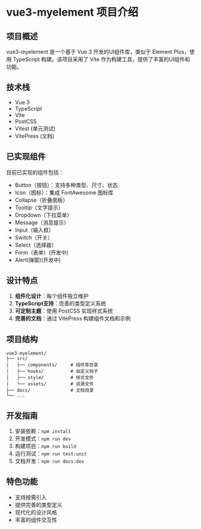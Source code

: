 
# vue3-myelement 项目介绍

## 项目概述
vue3-myelement 是一个基于 Vue 3 开发的UI组件库，类似于 Element Plus，使用 TypeScript 构建。该项目采用了 Vite 作为构建工具，提供了丰富的UI组件和功能。

## 技术栈
- Vue 3
- TypeScript
- Vite
- PostCSS
- Vitest (单元测试)
- VitePress (文档)

## 已实现组件
目前已实现的组件包括：
- Button（按钮）：支持多种类型、尺寸、状态
- Icon（图标）：集成 FontAwesome 图标库
- Collapse（折叠面板）
- Tooltip（文字提示）
- Dropdown（下拉菜单）
- Message（消息提示）
- Input（输入框）
- Switch（开关）
- Select（选择器）
- Form（表单）(开发中)
- Alert(弹窗)(开发中)

## 设计特点
1. **组件化设计**：每个组件独立维护
2. **TypeScript支持**：完善的类型定义系统
3. **可定制主题**：使用 PostCSS 实现样式系统
4. **完善的文档**：通过 VitePress 构建组件文档和示例

## 项目结构
```
vue3-myelement/
├── src/
│   ├── components/     # 组件库目录
│   ├── hooks/          # 自定义钩子
│   ├── style/          # 样式文件
│   └── assets/         # 资源文件
├── docs/               # 文档目录
└── ...
```

## 开发指南
1. 安装依赖：`npm install`
2. 开发模式：`npm run dev`
3. 构建项目：`npm run build`
4. 运行测试：`npm run test:unit`
5. 文档开发：`npm run docs:dev`

## 特色功能
- 支持按需引入
- 提供完善的类型定义
- 现代化的设计风格
- 丰富的组件交互性
